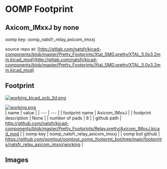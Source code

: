 # OOMP Footprint  
## Axicom_IMxxJ  by none  
  
oomp key: oomp_natsfr_relay_axicom_imxxj  
  
source repo at: [http://gitlab.com/natsfr/kicad-components/blob/master/Pretty_Footprints/Xtal_SMD.pretty/XTAL_5.0x3.2mm.kicad_mod](http://gitlab.com/natsfr/kicad-components/blob/master/Pretty_Footprints/Xtal_SMD.pretty/XTAL_5.0x3.2mm.kicad_mod)  
## Footprint  
  
[![working_kicad_pcb_3d.png](working_kicad_pcb_3d_600.png)](working_kicad_pcb_3d.png)  
  
[![working.png](working_600.png)](working.png)  
| name | value | 
| --- | --- | 
| footprint name | Axicom_IMxxJ | 
| footprint description | None | 
| number of pads | 8 | 
| github path | http://github.com/natsfr/kicad-components/blob/master/Pretty_Footprints/Relay.pretty/Axicom_IMxxJ.kicad_mod | 
| oomp key | oomp_natsfr_relay_axicom_imxxj | 
| oomp bot github | https://github.com/oomlout/oomlout_oomp_footprint_bot/tree/main/footprints/natsfr_relay_axicom_imxxj/working | 
## Images  
